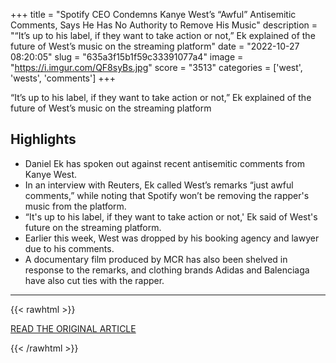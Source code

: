 +++
title = "Spotify CEO Condemns Kanye West’s “Awful” Antisemitic Comments, Says He Has No Authority to Remove His Music"
description = "“It’s up to his label, if they want to take action or not,” Ek explained of the future of West’s music on the streaming platform"
date = "2022-10-27 08:20:05"
slug = "635a3f15b1f59c33391077a4"
image = "https://i.imgur.com/QF8syBs.jpg"
score = "3513"
categories = ['west', 'wests', 'comments']
+++

“It’s up to his label, if they want to take action or not,” Ek explained of the future of West’s music on the streaming platform

## Highlights

- Daniel Ek has spoken out against recent antisemitic comments from Kanye West.
- In an interview with Reuters, Ek called West’s remarks “just awful comments,” while noting that Spotify won’t be removing the rapper's music from the platform.
- “It's up to his label, if they want to take action or not,' Ek said of West's future on the streaming platform.
- Earlier this week, West was dropped by his booking agency and lawyer due to his comments.
- A documentary film produced by MCR has also been shelved in response to the remarks, and clothing brands Adidas and Balenciaga have also cut ties with the rapper.

---

{{< rawhtml >}}
  <p class="article-category">
    <a target="_blank" href="https://pitchfork.com/news/spotify-ceo-daniel-ek-condemns-kanye-west-awful-antisemtic-comments-says-he-has-no-authority-to-remove-his-music/">READ THE ORIGINAL ARTICLE</a>
  </p>
{{< /rawhtml >}}
